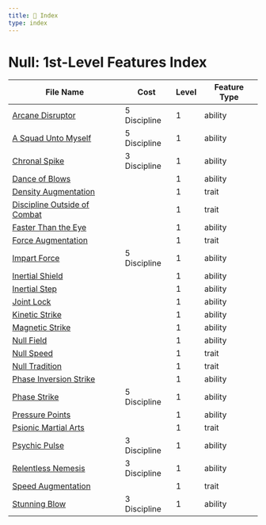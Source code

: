```yaml
---
title: 📑 Index
type: index
---
```


# Null: 1st-Level Features Index

| File Name                                                             | Cost         | Level | Feature Type |
| --------------------------------------------------------------------- | ------------ | ----- | ------------ |
| [Arcane Disruptor](../Arcane%20Disruptor)                             | 5 Discipline | 1     | ability      |
| [A Squad Unto Myself](../A%20Squad%20Unto%20Myself)                   | 5 Discipline | 1     | ability      |
| [Chronal Spike](../Chronal%20Spike)                                   | 3 Discipline | 1     | ability      |
| [Dance of Blows](../Dance%20of%20Blows)                               |              | 1     | ability      |
| [Density Augmentation](../Density%20Augmentation)                     |              | 1     | trait        |
| [Discipline Outside of Combat](../Discipline%20Outside%20of%20Combat) |              | 1     | trait        |
| [Faster Than the Eye](../Faster%20Than%20the%20Eye)                   |              | 1     | ability      |
| [Force Augmentation](../Force%20Augmentation)                         |              | 1     | trait        |
| [Impart Force](../Impart%20Force)                                     | 5 Discipline | 1     | ability      |
| [Inertial Shield](../Inertial%20Shield)                               |              | 1     | ability      |
| [Inertial Step](../Inertial%20Step)                                   |              | 1     | ability      |
| [Joint Lock](../Joint%20Lock)                                         |              | 1     | ability      |
| [Kinetic Strike](../Kinetic%20Strike)                                 |              | 1     | ability      |
| [Magnetic Strike](../Magnetic%20Strike)                               |              | 1     | ability      |
| [Null Field](../Null%20Field)                                         |              | 1     | ability      |
| [Null Speed](../Null%20Speed)                                         |              | 1     | trait        |
| [Null Tradition](../Null%20Tradition)                                 |              | 1     | trait        |
| [Phase Inversion Strike](../Phase%20Inversion%20Strike)               |              | 1     | ability      |
| [Phase Strike](../Phase%20Strike)                                     | 5 Discipline | 1     | ability      |
| [Pressure Points](../Pressure%20Points)                               |              | 1     | ability      |
| [Psionic Martial Arts](../Psionic%20Martial%20Arts)                   |              | 1     | trait        |
| [Psychic Pulse](../Psychic%20Pulse)                                   | 3 Discipline | 1     | ability      |
| [Relentless Nemesis](../Relentless%20Nemesis)                         | 3 Discipline | 1     | ability      |
| [Speed Augmentation](../Speed%20Augmentation)                         |              | 1     | trait        |
| [Stunning Blow](../Stunning%20Blow)                                   | 3 Discipline | 1     | ability      |
